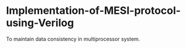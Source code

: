 # Implementation-of-MESI-protocol-using-Verilog
To maintain data consistency in multiprocessor system.
